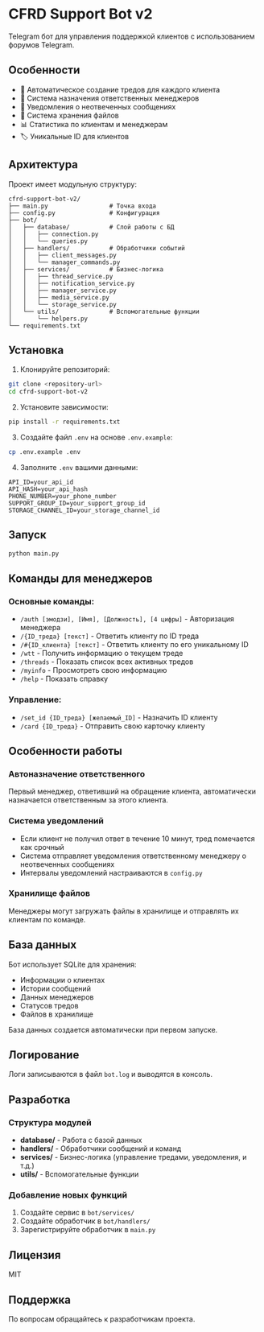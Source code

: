 # CFRD Support Bot v2

Telegram бот для управления поддержкой клиентов с использованием форумов Telegram.

## Особенности

- 🔄 Автоматическое создание тредов для каждого клиента
- 👥 Система назначения ответственных менеджеров
- 🔔 Уведомления о неотвеченных сообщениях
- 📁 Система хранения файлов
- 📊 Статистика по клиентам и менеджерам
- 🏷️ Уникальные ID для клиентов

## Архитектура

Проект имеет модульную структуру:

```
cfrd-support-bot-v2/
├── main.py                 # Точка входа
├── config.py               # Конфигурация
├── bot/
│   ├── database/           # Слой работы с БД
│   │   ├── connection.py
│   │   └── queries.py
│   ├── handlers/           # Обработчики событий
│   │   ├── client_messages.py
│   │   └── manager_commands.py
│   ├── services/           # Бизнес-логика
│   │   ├── thread_service.py
│   │   ├── notification_service.py
│   │   ├── manager_service.py
│   │   ├── media_service.py
│   │   └── storage_service.py
│   └── utils/              # Вспомогательные функции
│       └── helpers.py
└── requirements.txt
```

## Установка

1. Клонируйте репозиторий:
```bash
git clone <repository-url>
cd cfrd-support-bot-v2
```

2. Установите зависимости:
```bash
pip install -r requirements.txt
```

3. Создайте файл `.env` на основе `.env.example`:
```bash
cp .env.example .env
```

4. Заполните `.env` вашими данными:
```
API_ID=your_api_id
API_HASH=your_api_hash
PHONE_NUMBER=your_phone_number
SUPPORT_GROUP_ID=your_support_group_id
STORAGE_CHANNEL_ID=your_storage_channel_id
```

## Запуск

```bash
python main.py
```

## Команды для менеджеров

### Основные команды:
- `/auth [эмодзи], [Имя], [Должность], [4 цифры]` - Авторизация менеджера
- `/{ID_треда} [текст]` - Ответить клиенту по ID треда
- `/#{ID_клиента} [текст]` - Ответить клиенту по его уникальному ID
- `/wtt` - Получить информацию о текущем треде
- `/threads` - Показать список всех активных тредов
- `/myinfo` - Просмотреть свою информацию
- `/help` - Показать справку

### Управление:
- `/set_id {ID_треда} [желаемый_ID]` - Назначить ID клиенту
- `/card {ID_треда}` - Отправить свою карточку клиенту

## Особенности работы

### Автоназначение ответственного
Первый менеджер, ответивший на обращение клиента, автоматически назначается ответственным за этого клиента.

### Система уведомлений
- Если клиент не получил ответ в течение 10 минут, тред помечается как срочный
- Система отправляет уведомления ответственному менеджеру о неотвеченных сообщениях
- Интервалы уведомлений настраиваются в `config.py`

### Хранилище файлов
Менеджеры могут загружать файлы в хранилище и отправлять их клиентам по команде.

## База данных

Бот использует SQLite для хранения:
- Информации о клиентах
- Истории сообщений
- Данных менеджеров
- Статусов тредов
- Файлов в хранилище

База данных создается автоматически при первом запуске.

## Логирование

Логи записываются в файл `bot.log` и выводятся в консоль.

## Разработка

### Структура модулей

- **database/** - Работа с базой данных
- **handlers/** - Обработчики сообщений и команд
- **services/** - Бизнес-логика (управление тредами, уведомления, и т.д.)
- **utils/** - Вспомогательные функции

### Добавление новых функций

1. Создайте сервис в `bot/services/`
2. Создайте обработчик в `bot/handlers/`
3. Зарегистрируйте обработчик в `main.py`

## Лицензия

MIT

## Поддержка

По вопросам обращайтесь к разработчикам проекта.
